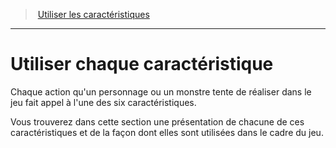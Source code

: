﻿---
!GenericItem
Name: Utiliser chaque caractéristique
Id: abilities_hd.md#utiliser-chaque-caractéristique
ParentLink: abilities_hd.md#utiliser-les-caractéristiques
ParentName: Utiliser les caractéristiques
NameLevel: 1
Attributes: {}
AttributesDictionary: >+
  {}

---
> [Utiliser les caractéristiques](hd_abilities.md)

---

# Utiliser chaque caractéristique

Chaque action qu'un personnage ou un monstre tente de réaliser dans le jeu fait appel à l'une des six caractéristiques.

Vous trouverez dans cette section une présentation de chacune de ces caractéristiques et de la façon dont elles sont utilisées dans le cadre du jeu.

